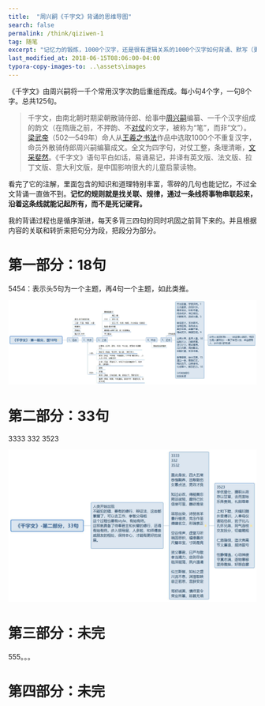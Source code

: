 ```yaml
---
title:  "周兴嗣《千字文》背诵的思维导图"
search: false
permalink: /think/qiziwen-1
tag: 随笔
excerpt: "记忆力的锻炼，1000个汉字，还是很有逻辑关系的1000个汉字如何背诵、默写（更新中）"
last_modified_at: 2018-06-15T08:06:00-04:00
typora-copy-images-to: ..\assets\images
---
```


《千字文》由周兴嗣将一千个常用汉字次韵后重组而成。每小句4个字，一句8个字。总共125句。

> 千字文，由南北朝时期梁朝散骑侍郎、给事中[周兴嗣](https://baike.baidu.com/item/%E5%91%A8%E5%85%B4%E5%97%A3/4042636)编纂、一千个汉字组成的韵文（在隋唐之前，不押韵、不[对仗](https://baike.baidu.com/item/%E5%AF%B9%E4%BB%97/636601)的文字，被称为“笔”，而非“文”）。[梁武帝](https://baike.baidu.com/item/%E6%A2%81%E6%AD%A6%E5%B8%9D/872030)（502—549年）命人从[王羲之书法](https://baike.baidu.com/item/%E7%8E%8B%E7%BE%B2%E4%B9%8B%E4%B9%A6%E6%B3%95/3281341)作品中选取1000个不重复汉字，命员外散骑侍郎周兴嗣编纂成文。全文为四字句，对仗工整，条理清晰，[文采斐然](https://baike.baidu.com/item/%E6%96%87%E9%87%87%E6%96%90%E7%84%B6/855617)。《千字文》语句平白如话，易诵易记，并译有英文版、法文版、拉丁文版、意大利文版，是中国影响很大的儿童启蒙读物。



看完了它的注解，里面包含的知识和道理特别丰富，零碎的几句也能记忆，不过全文背诵一直做不到。**记忆的规则就是找关联、规律，通过一条线将事物串联起来，沿着这条线就能记起所有，而不是死记硬背。**



我的背诵过程也是循序渐进，每天多背三四句的同时巩固之前背下来的。并且根据内容的关联和转折来把句分为段，把段分为部分。

# 第一部分：18句

5454：表示头5句为一个主题，再4句一个主题，如此类推。







![《千字文》-第一部分，前18句](assets/《千字文》-第一部分，前18句.jpg)



# 第二部分：33句

3333 332 3523

![《千字文》-第二部分，33句](assets/《千字文》-第二部分，33句.jpg)



# 第三部分：未完

555。。。

# 第四部分：未完